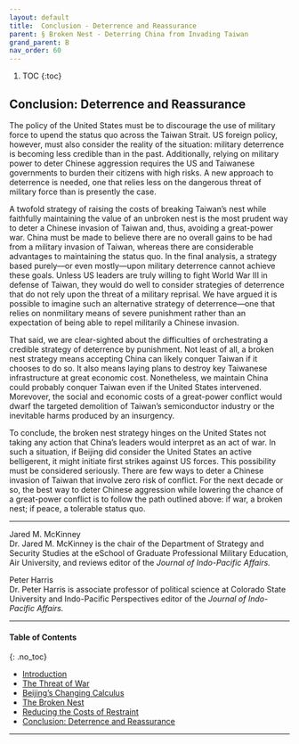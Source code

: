 ```yaml
---
layout: default
title:  Conclusion - Deterrence and Reassurance  
parent: § Broken Nest - Deterring China from Invading Taiwan  
grand_parent: B
nav_order: 60 
---
```

<style>
.dont-break-out {
  /* These are technically the same, but use both */
  overflow-wrap: break-word;
  word-wrap: break-word;

     -ms-word-break: break-all;
  /* This is the dangerous one in WebKit, as it breaks things wherever */
  word-break: break-all;
  /* Instead use this non-standard one: */
  word-break: break-word;
}

.youtube-container {
    position: relative;
    width: 100%;
    height: 0;
    padding-bottom: 56.25%;
}
.youtube-video {
    position: absolute;
    top: 0;
    left: 0;
    width: 100%;
    height: 100%;
}

</style>

<div class="dont-break-out" markdown="1">

1. TOC
{:toc}

## Conclusion: Deterrence and Reassurance
The policy of the United States must be to discourage the use of military force to upend the status quo across the Taiwan Strait. US foreign policy, however, must also consider the reality of the situation: military deterrence is becoming less credible than in the past. Additionally, relying on military power to deter Chinese aggression requires the US and Taiwanese governments to burden their citizens with high risks. A new approach to deterrence is needed, one that relies less on the dangerous threat of military force than is presently the case.

A twofold strategy of raising the costs of breaking Taiwan’s nest while faithfully maintaining the value of an unbroken nest is the most prudent way to deter a Chinese invasion of Taiwan and, thus, avoiding a great-power war. China must be made to believe there are no overall gains to be had from a military invasion of Taiwan, whereas there are considerable advantages to maintaining the status quo. In the final analysis, a strategy based purely—or even mostly—upon military deterrence cannot achieve these goals. Unless US leaders are truly willing to fight World War III in defense of Taiwan, they would do well to consider strategies of deterrence that do not rely upon the threat of a military reprisal. We have argued it is possible to imagine such an alternative strategy of deterrence—one that relies on nonmilitary means of severe punishment rather than an expectation of being able to repel militarily a Chinese invasion.

That said, we are clear-sighted about the difficulties of orchestrating a credible strategy of deterrence by punishment. Not least of all, a broken nest strategy means accepting China can likely conquer Taiwan if it chooses to do so. It also means laying plans to destroy key Taiwanese infrastructure at great economic cost. Nonetheless, we maintain China could probably conquer Taiwan even if the United States intervened. Morevover, the social and economic costs of a great-power conflict would dwarf the targeted demolition of Taiwan’s semiconductor industry or the inevitable harms produced by an insurgency.

To conclude, the broken nest strategy hinges on the United States not taking any action that China’s leaders would interpret as an act of war. In such a situation, if Beijing did consider the United States an active belligerent, it might initiate first strikes against US forces. This possibility must be considered seriously. There are few ways to deter a Chinese invasion of Taiwan that involve zero risk of conflict. For the next decade or so, the best way to deter Chinese aggression while lowering the chance of a great-power conflict is to follow the path outlined above: if war, a broken nest; if peace, a tolerable status quo.

***

Jared M. McKinney  
Dr. Jared M. McKinney is the chair of the Department of Strategy and Security Studies at the eSchool of Graduate Professional Military Education, Air University, and reviews editor of the *Journal of Indo-Pacific Affairs.*

Peter Harris  
Dr. Peter Harris is associate professor of political science at Colorado State University and Indo-Pacific Perspectives editor of the *Journal of Indo-Pacific Affairs.*
***

#### Table of Contents
{: .no_toc}

<ul><li> <a href="/docs/B/Broken-Nest-Deterring-China-from-Invading-Taiwan-1/">
Introduction</a></li><li> <a href="/docs/B/Broken-Nest-Deterring-China-from-Invading-Taiwan-2/">
The Threat of War</a></li><li> <a href="/docs/B/Broken-Nest-Deterring-China-from-Invading-Taiwan-3/">
Beijing’s Changing Calculus</a></li><li> <a href="/docs/B/Broken-Nest-Deterring-China-from-Invading-Taiwan-4/">
The Broken Nest</a></li><li> <a href="/docs/B/Broken-Nest-Deterring-China-from-Invading-Taiwan-5/">
Reducing the Costs of Restraint</a></li><li> <a href="/docs/B/Broken-Nest-Deterring-China-from-Invading-Taiwan-6/">
Conclusion: Deterrence and Reassurance</a></li></ul>

***

</div>
